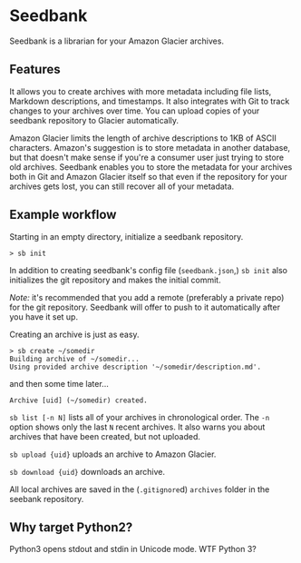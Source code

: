 # Seedbank

Seedbank is a librarian for your Amazon Glacier archives.

## Features

It allows you to create archives with more metadata including file lists, Markdown descriptions, and timestamps. It also integrates with Git to track changes to your archives over time. You can upload copies of your seedbank repository to Glacier automatically.

Amazon Glacier limits the length of archive descriptions to 1KB of ASCII characters. Amazon's suggestion is to store metadata in another database, but that doesn't make sense if you're a consumer user just trying to store old archives. Seedbank enables you to store the metadata for your archives both in Git and Amazon Glacier itself so that even if the repository for your archives gets lost, you can still recover all of your metadata.

## Example workflow
Starting in an empty directory, initialize a seedbank repository.
```
> sb init
```
In addition to creating seedbank's config file (`seedbank.json`,) `sb init` also initializes the git repository and makes the initial commit.

*Note:* it's recommended that you add a remote (preferably a private repo) for the git repository. Seedbank will offer to push to it automatically after you have it set up.

Creating an archive is just as easy.
```
> sb create ~/somedir
Building archive of ~/somedir...
Using provided archive description '~/somedir/description.md'.
```
and then some time later...
```
Archive [uid] (~/somedir) created.
```

`sb list [-n N]` lists all of your archives in chronological order. The `-n` option shows only the last `N` recent archives. It also warns you about archives that have been created, but not uploaded.

`sb upload {uid}` uploads an archive to Amazon Glacier.

`sb download {uid}` downloads an archive.

All local archives are saved in the (`.gitignore`d) `archives` folder in the seebank repository.

## Why target Python2?

Python3 opens stdout and stdin in Unicode mode. WTF Python 3?
